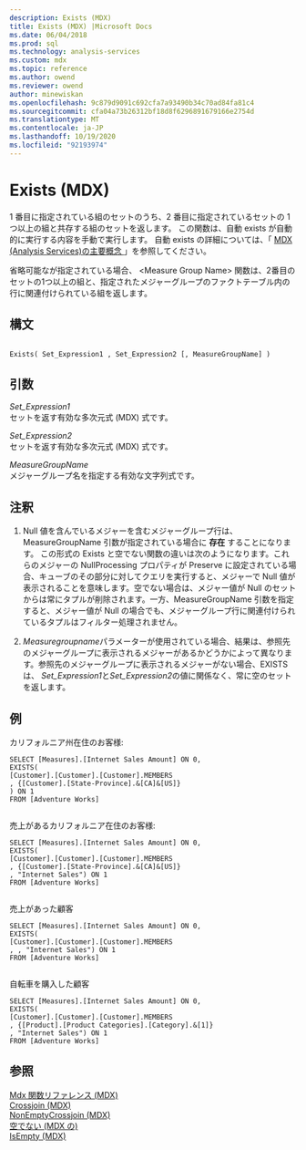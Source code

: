 ```yaml
---
description: Exists (MDX)
title: Exists (MDX) |Microsoft Docs
ms.date: 06/04/2018
ms.prod: sql
ms.technology: analysis-services
ms.custom: mdx
ms.topic: reference
ms.author: owend
ms.reviewer: owend
author: minewiskan
ms.openlocfilehash: 9c879d9091c692cfa7a93490b34c70ad84fa81c4
ms.sourcegitcommit: cfa04a73b26312bf18d8f6296891679166e2754d
ms.translationtype: MT
ms.contentlocale: ja-JP
ms.lasthandoff: 10/19/2020
ms.locfileid: "92193974"
---
```

# <a name="exists-mdx"></a>Exists (MDX)


  1 番目に指定されている組のセットのうち、2 番目に指定されているセットの 1 つ以上の組と共存する組のセットを返します。 この関数は、自動 exists が自動的に実行する内容を手動で実行します。 自動 exists の詳細については、「 [MDX &#40;Analysis Services&#41;の主要概念 ](/analysis-services/multidimensional-models/mdx/key-concepts-in-mdx-analysis-services)」を参照してください。  
  
 省略可能なが指定されている場合、 \<Measure Group Name> 関数は、2番目のセットの1つ以上の組と、指定されたメジャーグループのファクトテーブル内の行に関連付けられている組を返します。  
  
## <a name="syntax"></a>構文  
  
```  
  
Exists( Set_Expression1 , Set_Expression2 [, MeasureGroupName] )  
```  
  
## <a name="arguments"></a>引数  
 *Set_Expression1*  
 セットを返す有効な多次元式 (MDX) 式です。  
  
 *Set_Expression2*  
 セットを返す有効な多次元式 (MDX) 式です。  
  
 *MeasureGroupName*  
 メジャーグループ名を指定する有効な文字列式です。  
  
## <a name="remarks"></a>注釈  
  
1.  Null 値を含んでいるメジャーを含むメジャーグループ行は、MeasureGroupName 引数が指定されている場合に **存在** することになります。 この形式の Exists と空でない関数の違いは次のようになります。これらのメジャーの NullProcessing プロパティが Preserve に設定されている場合、キューブのその部分に対してクエリを実行すると、メジャーで Null 値が表示されることを意味します。空でない場合は、メジャー値が Null のセットからは常にタプルが削除されます。一方、MeasureGroupName 引数を指定すると、メジャー値が Null の場合でも、メジャーグループ行に関連付けられているタプルはフィルター処理されません。  
  
2.  *Measuregroupname*パラメーターが使用されている場合、結果は、参照先のメジャーグループに表示されるメジャーがあるかどうかによって異なります。参照先のメジャーグループに表示されるメジャーがない場合、EXISTS は、 *Set_Expression1*と*Set_Expression2*の値に関係なく、常に空のセットを返します。  
  
## <a name="examples"></a>例  
 カリフォルニア州在住のお客様:  
  
```  
SELECT [Measures].[Internet Sales Amount] ON 0,  
EXISTS(  
[Customer].[Customer].[Customer].MEMBERS  
, {[Customer].[State-Province].&[CA]&[US]}  
) ON 1   
FROM [Adventure Works]  
  
```  
  
 売上があるカリフォルニア在住のお客様:  
  
```  
SELECT [Measures].[Internet Sales Amount] ON 0,  
EXISTS(  
[Customer].[Customer].[Customer].MEMBERS  
, {[Customer].[State-Province].&[CA]&[US]}  
, "Internet Sales") ON 1   
FROM [Adventure Works]  
  
```  
  
 売上があった顧客  
  
```  
SELECT [Measures].[Internet Sales Amount] ON 0,  
EXISTS(  
[Customer].[Customer].[Customer].MEMBERS  
, , "Internet Sales") ON 1   
FROM [Adventure Works]  
  
```  
  
 自転車を購入した顧客  
  
```  
SELECT [Measures].[Internet Sales Amount] ON 0,  
EXISTS(  
[Customer].[Customer].[Customer].MEMBERS  
, {[Product].[Product Categories].[Category].&[1]}  
, "Internet Sales") ON 1   
FROM [Adventure Works]  
```  
  
## <a name="see-also"></a>参照  
 [Mdx 関数リファレンス &#40;MDX&#41;](../mdx/mdx-function-reference-mdx.md)   
 [Crossjoin &#40;MDX&#41;](../mdx/crossjoin-mdx.md)   
 [NonEmptyCrossjoin &#40;MDX&#41;](../mdx/nonemptycrossjoin-mdx.md)   
 [空でない &#40;MDX の&#41;](../mdx/nonempty-mdx.md)   
 [IsEmpty &#40;MDX&#41;](../mdx/isempty-mdx.md)  
  
